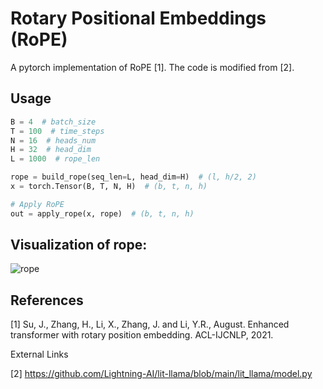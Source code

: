 # Rotary Positional Embeddings (RoPE)

A pytorch implementation of RoPE [1]. The code is modified from [2].

## Usage

```python
B = 4  # batch_size
T = 100  # time_steps
N = 16  # heads_num
H = 32  # head_dim
L = 1000  # rope_len

rope = build_rope(seq_len=L, head_dim=H)  # (l, h/2, 2)
x = torch.Tensor(B, T, N, H)  # (b, t, n, h)

# Apply RoPE
out = apply_rope(x, rope)  # (b, t, n, h)
```

## Visualization of rope:

![rope](https://github.com/user-attachments/assets/99c28921-267d-477b-8785-de6a5afa3079)

## References

[1] Su, J., Zhang, H., Li, X., Zhang, J. and Li, Y.R., August. Enhanced transformer with rotary position embedding. ACL-IJCNLP, 2021.

External Links

[2] https://github.com/Lightning-AI/lit-llama/blob/main/lit_llama/model.py
